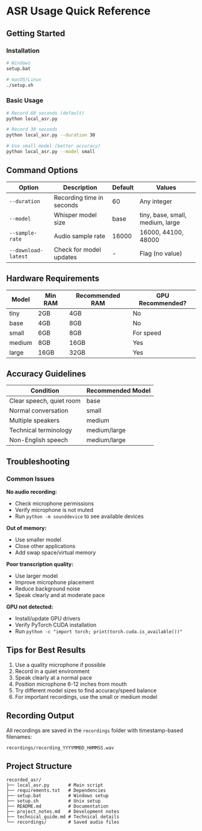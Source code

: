 # ASR Usage Quick Reference

## Getting Started

### Installation
```bash
# Windows
setup.bat

# macOS/Linux
./setup.sh
```

### Basic Usage
```bash
# Record 60 seconds (default)
python local_asr.py

# Record 30 seconds
python local_asr.py --duration 30

# Use small model (better accuracy)
python local_asr.py --model small
```

## Command Options

| Option | Description | Default | Values |
|--------|-------------|---------|--------|
| `--duration` | Recording time in seconds | 60 | Any integer |
| `--model` | Whisper model size | base | tiny, base, small, medium, large |
| `--sample-rate` | Audio sample rate | 16000 | 16000, 44100, 48000 |
| `--download-latest` | Check for model updates | - | Flag (no value) |

## Hardware Requirements

| Model | Min RAM | Recommended RAM | GPU Recommended? |
|-------|---------|----------------|------------------|
| tiny  | 2GB     | 4GB            | No               |
| base  | 4GB     | 8GB            | No               |
| small | 6GB     | 8GB            | For speed        |
| medium| 8GB     | 16GB           | Yes              |
| large | 16GB    | 32GB           | Yes              |

## Accuracy Guidelines

| Condition | Recommended Model |
|-----------|------------------|
| Clear speech, quiet room | base |
| Normal conversation | small |
| Multiple speakers | medium |
| Technical terminology | medium/large |
| Non-English speech | medium/large |

## Troubleshooting

### Common Issues

**No audio recording:**
- Check microphone permissions
- Verify microphone is not muted
- Run `python -m sounddevice` to see available devices

**Out of memory:**
- Use smaller model
- Close other applications
- Add swap space/virtual memory

**Poor transcription quality:**
- Use larger model
- Improve microphone placement
- Reduce background noise
- Speak clearly and at moderate pace

**GPU not detected:**
- Install/update GPU drivers
- Verify PyTorch CUDA installation
- Run `python -c "import torch; print(torch.cuda.is_available())"` 

## Tips for Best Results

1. Use a quality microphone if possible
2. Record in a quiet environment
3. Speak clearly at a normal pace
4. Position microphone 6-12 inches from mouth
5. Try different model sizes to find accuracy/speed balance
6. For important recordings, use the small or medium model

## Recording Output

All recordings are saved in the `recordings` folder with timestamp-based filenames:
```
recordings/recording_YYYYMMDD_HHMMSS.wav
```

## Project Structure

```
recorded_asr/
├── local_asr.py       # Main script
├── requirements.txt   # Dependencies
├── setup.bat          # Windows setup
├── setup.sh           # Unix setup
├── README.md          # Documentation
├── project_notes.md   # Development notes
├── technical_guide.md # Technical details
└── recordings/        # Saved audio files
```

